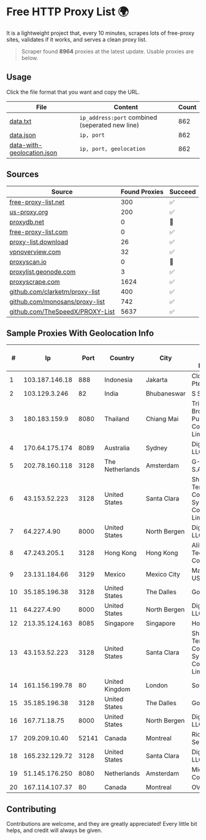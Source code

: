 
# Free HTTP Proxy List 🌍

It is a lightweight project that, every 10 minutes, scrapes lots of free-proxy sites, validates if it works, and serves a clean proxy list.


> Scraper found **8964** proxies at the latest update. Usable proxies are below.

## Usage

Click the file format that you want and copy the URL.


|File|Content|Count|
|----|-------|-----|
|[data.txt](https://raw.githubusercontent.com/themiralay/Proxy-List-World/master/data.txt)|`ip_address:port` combined (seperated new line)|862|
|[data.json](https://raw.githubusercontent.com/themiralay/Proxy-List-World/master/data.json)|`ip, port`|862|
|[data-with-geolocation.json](https://raw.githubusercontent.com/themiralay/Proxy-List-World/master/data-with-geolocation.json)|`ip, port, geolocation`|862|

## Sources

|Source|Found Proxies|Succeed|
|------|-------------|-------|
|[free-proxy-list.net](https://free-proxy-list.net)|300|✅|
|[us-proxy.org](https://www.us-proxy.org)|200|✅|
|[proxydb.net](http://proxydb.net)|0|🚫|
|[free-proxy-list.com](https://free-proxy-list.com/?page=&port=&type%5B%5D=http&type%5B%5D=https&up_time=0&search=Search)|0|✅|
|[proxy-list.download](https://www.proxy-list.download/HTTP)|26|✅|
|[vpnoverview.com](https://vpnoverview.com/privacy/anonymous-browsing/free-proxy-servers)|32|✅|
|[proxyscan.io](https://www.proxyscan.io)|0|🚫|
|[proxylist.geonode.com](https://proxylist.geonode.com/api/proxy-list?limit=300&page=1&sort_by=lastChecked&sort_type=desc&protocols=http,https)|3|✅|
|[proxyscrape.com](https://api.proxyscrape.com/v2/?request=displayproxies&protocol=http&timeout=10000&country=all&ssl=all&anonymity=all)|1624|✅|
|[github.com/clarketm/proxy-list](https://raw.githubusercontent.com/clarketm/proxy-list/master/proxy-list-raw.txt)|400|✅|
|[github.com/monosans/proxy-list](https://raw.githubusercontent.com/monosans/proxy-list/main/proxies/http.txt)|742|✅|
|[github.com/TheSpeedX/PROXY-List](https://raw.githubusercontent.com/TheSpeedX/PROXY-List/master/http.txt)|5637|✅|


## Sample Proxies With Geolocation Info

|#|Ip|Port|Country|City|Internet Service Provider|
|-|--|----|-------|----|-------------------------|
|1|103.187.146.18|888|Indonesia|Jakarta|Cloud Host Pte Ltd|
|2|103.129.3.246|82|India|Bhubaneswar|S S Cablenet|
|3|180.183.159.9|8080|Thailand|Chiang Mai|Triple T Broadband Public Company Limited|
|4|170.64.175.174|8089|Australia|Sydney|DigitalOcean, LLC|
|5|202.78.160.118|3128|The Netherlands|Amsterdam|G-Core Labs S.A.|
|6|43.153.52.223|3128|United States|Santa Clara|Shenzhen Tencent Computer Systems Company Limited|
|7|64.227.4.90|8000|United States|North Bergen|DigitalOcean, LLC|
|8|47.243.205.1|3128|Hong Kong|Hong Kong|Alibaba (US) Technology Co., Ltd.|
|9|23.131.184.66|3129|Mexico|Mexico City|Manchitas USA Corp|
|10|35.185.196.38|3128|United States|The Dalles|Google LLC|
|11|64.227.4.90|8000|United States|North Bergen|DigitalOcean, LLC|
|12|213.35.124.163|8085|Singapore|Singapore|HotRoute|
|13|43.153.52.223|3128|United States|Santa Clara|Shenzhen Tencent Computer Systems Company Limited|
|14|161.156.199.78|80|United Kingdom|London|SoftLayer|
|15|35.185.196.38|3128|United States|The Dalles|Google LLC|
|16|167.71.18.75|8000|United States|North Bergen|DigitalOcean, LLC|
|17|209.209.10.40|52141|Canada|Montreal|Rica Web Services|
|18|165.232.129.72|3128|United States|Santa Clara|DigitalOcean, LLC|
|19|51.145.176.250|8080|Netherlands|Amsterdam|Microsoft Corporation|
|20|167.114.107.37|80|Canada|Montreal|OVH SAS|



## Contributing

Contributions are welcome, and they are greatly appreciated! Every
little bit helps, and credit will always be given.

